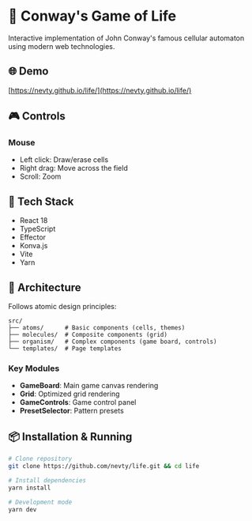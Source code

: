 # 🧬 Conway's Game of Life

Interactive implementation of John Conway's famous cellular automaton using modern web technologies.

## 🌐 Demo

[https://nevty.github.io/life/](https://nevty.github.io/life/)

## 🎮 Controls

### Mouse
- Left click: Draw/erase cells
- Right drag: Move across the field
- Scroll: Zoom

## 🚀 Tech Stack

- React 18
- TypeScript
- Effector
- Konva.js
- Vite
- Yarn

## 🎯 Architecture

Follows atomic design principles:

```
src/
├── atoms/      # Basic components (cells, themes)
├── molecules/  # Composite components (grid)
├── organism/   # Complex components (game board, controls)
└── templates/  # Page templates
```

### Key Modules
- **GameBoard**: Main game canvas rendering
- **Grid**: Optimized grid rendering
- **GameControls**: Game control panel
- **PresetSelector**: Pattern presets

## 📦 Installation & Running

```bash
# Clone repository
git clone https://github.com/nevty/life.git && cd life

# Install dependencies
yarn install

# Development mode
yarn dev
```